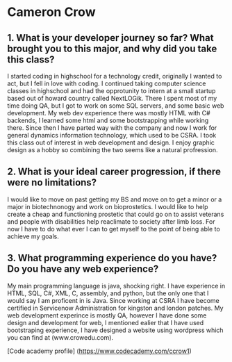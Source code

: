 <h1> Cameron Crow </h1>

<h2> 1.	What is your developer journey so far? What brought you to this major, and why did you take this class?</h2>
<p> I started coding in highschool for a technology credit, originally I wanted to act, but I fell in love with coding. I continued taking computer science classes in highschool and had the opprotunity to intern at a small startup based out of howard country called NextLOGik. There I spent most of my time doing QA, but I got to work on some SQL servers, and some basic web development. My web dev experience there was mostly HTML with C# backends, I learned some html and some bootstrapping while working there. Since then I have parted way with the company and now I work for general dynamics information technology, which used to be CSRA. I took this class out of interest in web development and design. I enjoy graphic design as a hobby so combining the two seems like a natural profression.<p>

<h2> 2.	What is your ideal career progression, if there were no limitations? </h2>

<p> I would like to move on past getting my BS and move on to get a minor or a major in biotechnonogy and work on bioprostetics. I would like to help create a cheap and functioning prostetic that could go on to assist veterans and people with disabilities help reaclimate to society after limb loss. For now I have to do what ever I can to get myself to the point of being able to achieve my goals. </p>

<h2> 3.	What programming experience do you have? Do you have any web experience?</h2>

<p> My main programming language is java, shocking right. I have experience in HTML, SQL, C#, XML, C, assembly, and python, but the only one that I would say I am proficent in is Java. Since working at CSRA I have become certified in Servicenow Administration for kingston and london patches. My web development experince is mostly QA, however I have done some design and development for web, I mentioned ealier that I have used bootstraping experience, I have designed a website using wordpress which you can find at (www.crowedu.com). </P>

[Code academy profile] (https://www.codecademy.com/ccrow1)